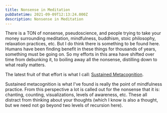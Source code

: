 ```yaml
---
title: Nonsense in Meditation
pubDatetime: 2021-09-09T12:13:24.000Z
description: Nonsense in Meditation
---
```


There is a TON of nonsense, pseudoscience, and people trying to take your money
surrounding meditation, mindfulness, buddhism, stoic philosophy, relaxation
practices, etc. But I do think there is something to be found here. Humans have
been finding benefit in these things for thousands of years, something must be
going on. So my efforts in this area have shifted over time from debunking it,
to boiling away all the nonsense, distilling down to what really matters.

The latest fruit of that effort is what I call: [Sustained
Metacognition](09-09-sustained-metacognition).

Sustained metacognition is what I've found is really the point of mindfulness
practice. From this perspective a lot is called out for the nonsense that it is:
chanting, counting, visualizations, levels of awareness, etc. These all distract
from thinking about your thoughts (which I know is also a thought, but we need
not go beyond two levels of recursion here).

